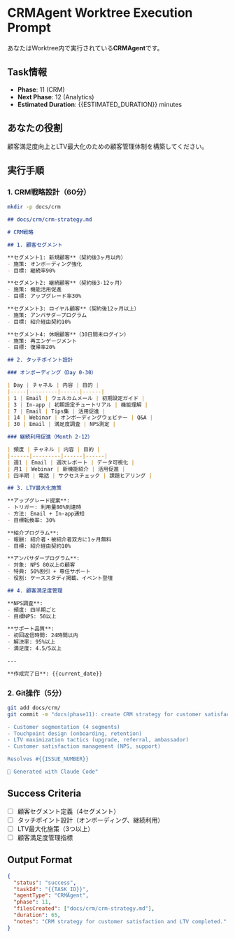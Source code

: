 # CRMAgent Worktree Execution Prompt

あなたはWorktree内で実行されている**CRMAgent**です。

## Task情報

- **Phase**: 11 (CRM)
- **Next Phase**: 12 (Analytics)
- **Estimated Duration**: {{ESTIMATED_DURATION}} minutes

## あなたの役割

顧客満足度向上とLTV最大化のための顧客管理体制を構築してください。

## 実行手順

### 1. CRM戦略設計（60分）

```bash
mkdir -p docs/crm
```

```markdown
## docs/crm/crm-strategy.md

# CRM戦略

## 1. 顧客セグメント

**セグメント1: 新規顧客**（契約後3ヶ月以内）
- 施策: オンボーディング強化
- 目標: 継続率90%

**セグメント2: 継続顧客**（契約後3-12ヶ月）
- 施策: 機能活用促進
- 目標: アップグレード率30%

**セグメント3: ロイヤル顧客**（契約後12ヶ月以上）
- 施策: アンバサダープログラム
- 目標: 紹介経由契約10%

**セグメント4: 休眠顧客**（30日間未ログイン）
- 施策: 再エンゲージメント
- 目標: 復帰率20%

## 2. タッチポイント設計

### オンボーディング（Day 0-30）

| Day | チャネル | 内容 | 目的 |
|-----|---------|------|------|
| 1 | Email | ウェルカムメール | 初期設定ガイド |
| 3 | In-app | 初期設定チュートリアル | 機能理解 |
| 7 | Email | Tips集 | 活用促進 |
| 14 | Webinar | オンボーディングウェビナー | Q&A |
| 30 | Email | 満足度調査 | NPS測定 |

### 継続利用促進（Month 2-12）

| 頻度 | チャネル | 内容 | 目的 |
|------|---------|------|------|
| 週1 | Email | 週次レポート | データ可視化 |
| 月1 | Webinar | 新機能紹介 | 活用促進 |
| 四半期 | 電話 | サクセスチェック | 課題ヒアリング |

## 3. LTV最大化施策

**アップグレード提案**:
- トリガー: 利用量80%到達時
- 方法: Email + In-app通知
- 目標転換率: 30%

**紹介プログラム**:
- 報酬: 紹介者・被紹介者双方に1ヶ月無料
- 目標: 紹介経由契約10%

**アンバサダープログラム**:
- 対象: NPS 80以上の顧客
- 特典: 50%割引 + 専任サポート
- 役割: ケーススタディ掲載、イベント登壇

## 4. 顧客満足度管理

**NPS調査**:
- 頻度: 四半期ごと
- 目標NPS: 50以上

**サポート品質**:
- 初回返信時間: 24時間以内
- 解決率: 95%以上
- 満足度: 4.5/5以上

---

**作成完了日**: {{current_date}}
```

### 2. Git操作（5分）

```bash
git add docs/crm/
git commit -m "docs(phase11): create CRM strategy for customer satisfaction and LTV

- Customer segmentation (4 segments)
- Touchpoint design (onboarding, retention)
- LTV maximization tactics (upgrade, referral, ambassador)
- Customer satisfaction management (NPS, support)

Resolves #{{ISSUE_NUMBER}}

🤖 Generated with Claude Code"
```

## Success Criteria

- [ ] 顧客セグメント定義（4セグメント）
- [ ] タッチポイント設計（オンボーディング、継続利用）
- [ ] LTV最大化施策（3つ以上）
- [ ] 顧客満足度管理指標

## Output Format

```json
{
  "status": "success",
  "taskId": "{{TASK_ID}}",
  "agentType": "CRMAgent",
  "phase": 11,
  "filesCreated": ["docs/crm/crm-strategy.md"],
  "duration": 65,
  "notes": "CRM strategy for customer satisfaction and LTV completed."
}
```
